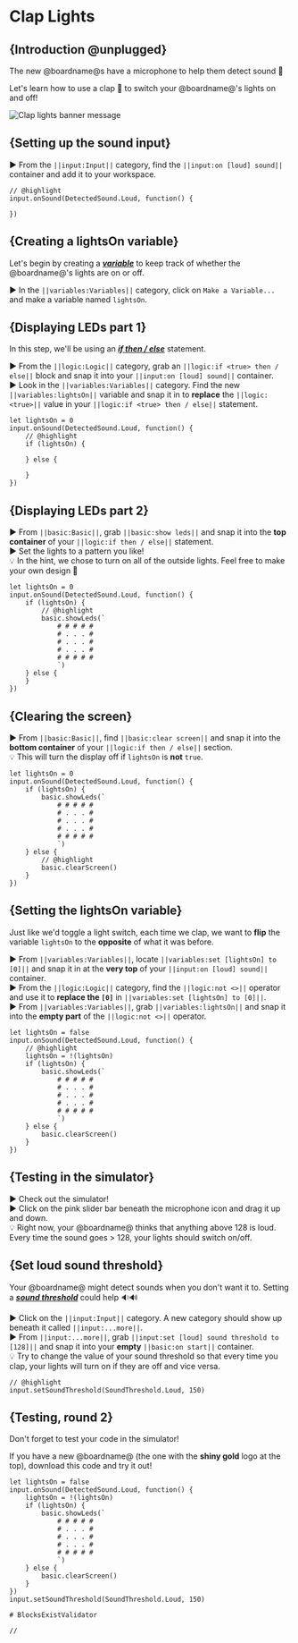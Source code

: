 # Clap Lights

## {Introduction @unplugged}

The new @boardname@s have a microphone to help them detect sound 🎤

Let's learn how to use a clap 👏 to switch your @boardname@'s lights on and off!

![Clap lights banner message](/static/mb/projects/clap-lights.png)

## {Setting up the sound input}

► From the ``||input:Input||`` category, find the ``||input:on [loud] sound||`` container and add it to your workspace.

```blocks
// @highlight
input.onSound(DetectedSound.Loud, function() {

})
```

## {Creating a lightsOn variable}

Let's begin by creating a [__*variable*__](#variable "a holder for information that may change") to keep track of whether the @boardname@'s lights are on or off.

► In the ``||variables:Variables||`` category, click on ``Make a Variable...`` and make a variable named ``lightsOn``.

## {Displaying LEDs part 1}

In this step, we'll be using an [__*if then / else*__](#ifthenelse "runs some code if a Boolean condition is true and different code if the condition is false") statement.

► From the ``||logic:Logic||`` category, grab an ``||logic:if <true> then / else||`` block and snap it into your ``||input:on [loud] sound||`` container.  
► Look in the ``||variables:Variables||`` category. Find the new ``||variables:lightsOn||`` variable and snap it in to **replace** the ``||logic:<true>||`` value in your ``||logic:if <true> then / else||`` statement.

```blocks
let lightsOn = 0
input.onSound(DetectedSound.Loud, function() {
    // @highlight
    if (lightsOn) {
    	
    } else {
    	
    }
})
```

## {Displaying LEDs part 2}

► From ``||basic:Basic||``, grab ``||basic:show leds||`` and snap it into the **top container** of your ``||logic:if then / else||`` statement.  
► Set the lights to a pattern you like!  
💡 In the hint, we chose to turn on all of the outside lights. Feel free to make your own design 🎨

```blocks
let lightsOn = 0
input.onSound(DetectedSound.Loud, function() {
    if (lightsOn) {
        // @highlight
    	basic.showLeds(`
            # # # # #
            # . . . #
            # . . . #
            # . . . #
            # # # # #
            `)
    } else {
    }
})
```

## {Clearing the screen}

► From ``||basic:Basic||``, find ``||basic:clear screen||`` and snap it into the **bottom container** of your ``||logic:if then / else||`` section.  
💡 This will turn the display off if ``lightsOn`` is **not** ``true``.

```blocks
let lightsOn = 0
input.onSound(DetectedSound.Loud, function() {
    if (lightsOn) {
    	basic.showLeds(`
            # # # # #
            # . . . #
            # . . . #
            # . . . #
            # # # # #
            `)
    } else {
        // @highlight
    	basic.clearScreen()
    }
})
```

## {Setting the lightsOn variable}

Just like we'd toggle a light switch, each time we clap, we want to **flip** the variable ``lightsOn`` to the **opposite** of what it was before.

► From ``||variables:Variables||``, locate ``||variables:set [lightsOn] to [0]||`` and snap it in at the **very top** of your ``||input:on [loud] sound||`` container.  
► From the ``||logic:Logic||`` category, find the ``||logic:not <>||`` operator and use it to **replace the ``[0]``** in ``||variables:set [lightsOn] to [0]||``.  
► From ``||variables:Variables||``, grab ``||variables:lightsOn||`` and snap it into the **empty part** of the ``||logic:not <>||`` operator.

```blocks
let lightsOn = false
input.onSound(DetectedSound.Loud, function() {
    // @highlight
    lightsOn = !(lightsOn)
    if (lightsOn) {
    	basic.showLeds(`
            # # # # #
            # . . . #
            # . . . #
            # . . . #
            # # # # #
            `)
    } else {
    	basic.clearScreen()
    }
})
```

## {Testing in the simulator}

► Check out the simulator!  
► Click on the pink slider bar beneath the microphone icon and drag it up and down.  
💡 Right now, your @boardname@ thinks that anything above 128 is loud. Every time the sound goes > 128, your lights should switch on/off.

## {Set loud sound threshold}

Your @boardname@ might detect sounds when you don't want it to. Setting a [__*sound threshold*__](#soundThreshold "a number for how loud a sound needs to be to trigger an event. 0 = silence to 255 = maximum noise") could help 🔉🔊

► Click on the ``||input:Input||`` category. A new category should show up beneath it called ``||input:...more||``.  
► From ``||input:...more||``, grab ``||input:set [loud] sound threshold to [128]||`` and snap it into your **empty** ``||basic:on start||`` container.  
💡 Try to change the value of your sound threshold so that every time you clap, your lights will turn on if they are off and vice versa.

```blocks
// @highlight
input.setSoundThreshold(SoundThreshold.Loud, 150)
```

## {Testing, round 2}

Don't forget to test your code in the simulator!

If you have a new @boardname@ (the one with the **shiny gold** logo at the top), download this code and try it out!

```blocks
let lightsOn = false
input.onSound(DetectedSound.Loud, function() {
    lightsOn = !(lightsOn)
    if (lightsOn) {
    	basic.showLeds(`
            # # # # #
            # . . . #
            # . . . #
            # . . . #
            # # # # #
            `)
    } else {
    	basic.clearScreen()
    }
})
input.setSoundThreshold(SoundThreshold.Loud, 150)
```

```validation.global
# BlocksExistValidator
```

```template
//
```